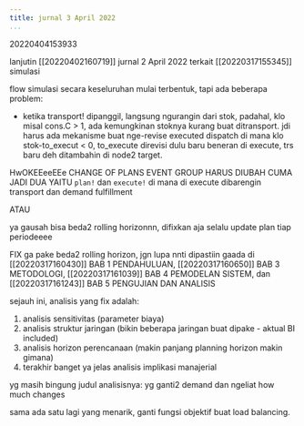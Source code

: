 ```yaml
---
title: jurnal 3 April 2022
...
```

20220404153933

lanjutin [[20220402160719]] jurnal 2 April 2022 terkait [[20220317155345]] simulasi

flow simulasi secara keseluruhan mulai terbentuk, tapi ada beberapa problem:
- ketika transport! dipanggil, langsung ngurangin dari stok, padahal, klo misal cons.C > 1, ada kemungkinan stoknya kurang buat ditransport. jdi harus ada mekanisme buat nge-revise executed dispatch di mana klo stok-to_execut < 0, to_execute direvisi dulu baru beneran di execute, trs baru deh ditambahin di node2 target.

HwOKEEeeEEe CHANGE OF PLANS
EVENT GROUP HARUS DIUBAH CUMA JADI DUA YAITU `plan!` dan `execute!` di mana di execute dibarengin transport dan demand fulfillment

ATAU

ya gausah bisa beda2 rolling horizonnn, difixkan aja selalu update plan tiap periodeeee

FIX ga pake beda2 rolling horizon, jgn lupa nnti dipastiin gaada di [[20220317160430]] BAB 1 PENDAHULUAN, [[20220317160650]] BAB 3 METODOLOGI, [[20220317161039]] BAB 4 PEMODELAN SISTEM, dan [[20220317161243]] BAB 5 PENGUJIAN DAN ANALISIS

sejauh ini, analisis yang fix adalah:
1. analisis sensitivitas (parameter biaya)
2. analisis struktur jaringan (bikin beberapa jaringan buat dipake - aktual BI included)
3. analisis horizon perencanaan (makin panjang planning horizon makin gimana)
4. terakhir banget ya jelas analisis implikasi manajerial

yg masih bingung judul analisisnya: yg ganti2 demand dan ngeliat how much changes

sama ada satu lagi yang menarik, ganti fungsi objektif buat load balancing.

